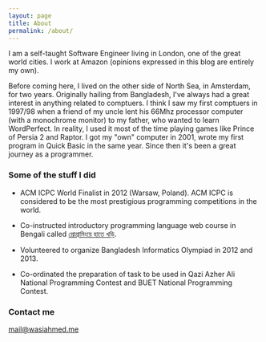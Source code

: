 ```yaml
---
layout: page
title: About
permalink: /about/
---
```


I am a self-taught Software Engineer living in London, one of the great world cities. I work at Amazon (opinions expressed in this blog are entirely my own).

Before coming here, I lived on the other side of North Sea, in Amsterdam, for two years. Originally hailing from Bangladesh, I've always had a great interest in anything related to comptuers. I think I saw my first comptuers in 1997/98 when a friend of my uncle lent his 66Mhz processor computer (with a monochrome monitor) to my father, who wanted to learn WordPerfect. In reality, I used it most of the time playing games like Prince of Persia 2 and Raptor. I got my "own" computer in 2001, wrote my first program in Quick Basic in the same year. Since then it's been a great journey as a programmer. 


### Some of the stuff I did
- ACM ICPC World Finalist in 2012 (Warsaw, Poland). ACM ICPC is considered to be the most prestigious programming competitions in the world.

- Co-instructed introductory programming language web course in Bengali called [প্রোগ্রামিংয়ে হাতে খড়ি](https://programming-course.appspot.com/preview).

- Volunteered to organize Bangladesh Informatics Olympiad in 2012 and 2013.

- Co-ordinated the preparation of task to be used in Qazi Azher Ali National Programming Contest and BUET National Programming Contest.

### Contact me

[mail@wasiahmed.me](mailto:mail@wasiahmed.me)
